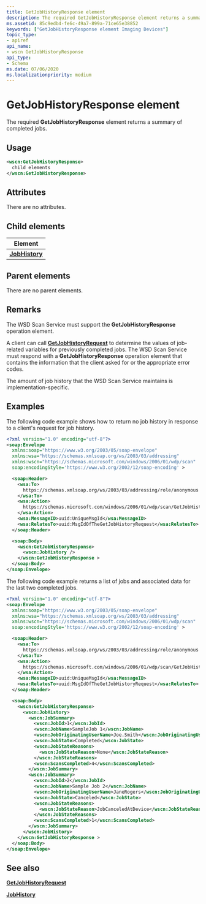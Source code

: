```yaml
---
title: GetJobHistoryResponse element
description: The required GetJobHistoryResponse element returns a summary of completed jobs.
ms.assetid: 85c9edb4-fe6c-49a7-899a-71ce65e38852
keywords: ["GetJobHistoryResponse element Imaging Devices"]
topic_type:
- apiref
api_name:
- wscn GetJobHistoryResponse
api_type:
- Schema
ms.date: 07/06/2020
ms.localizationpriority: medium
---
```


# GetJobHistoryResponse element

The required **GetJobHistoryResponse** element returns a summary of completed jobs.

## Usage

```xml
<wscn:GetJobHistoryResponse>
  child elements
</wscn:GetJobHistoryResponse>
```

## Attributes

There are no attributes.

## Child elements

| Element |
|--|
| [**JobHistory**](jobhistory.md) |

## Parent elements

There are no parent elements.

## Remarks

The WSD Scan Service must support the **GetJobHistoryResponse** operation element.

A client can call [**GetJobHistoryRequest**](getjobhistoryrequest.md) to determine the values of job-related variables for previously completed jobs. The WSD Scan Service must respond with a **GetJobHistoryResponse** operation element that contains the information that the client asked for or the appropriate error codes.

The amount of job history that the WSD Scan Service maintains is implementation-specific.

## Examples

The following code example shows how to return no job history in response to a client's request for job history.

```xml
<?xml version="1.0" encoding="utf-8"?>
<soap:Envelope
  xmlns:soap="https://www.w3.org/2003/05/soap-envelope"
  xmlns:wsa="https://schemas.xmlsoap.org/ws/2003/03/addressing"
  xmlns:wscn="https://schemas.microsoft.com/windows/2006/01/wdp/scan"
  soap:encodingStyle='https://www.w3.org/2002/12/soap-encoding' >

  <soap:Header>
    <wsa:To>
      https://schemas.xmlsoap.org/ws/2003/03/addressing/role/anonymous
    </wsa:To>
    <wsa:Action>
      https://schemas.microsoft.com/windows/2006/01/wdp/scan/GetJobHistory
    </wsa:Action>
    <wsa:MessageID>uuid:UniqueMsgId</wsa:MessageID>
    <wsa:RelatesTo>uuid:MsgIdOfTheGetJobHistoryRequest</wsa:RelatesTo>
  </soap:Header>

  <soap:Body>
    <wscn:GetJobHistoryResponse>
      <wscn:JobHistory />
    </wscn:GetJobHistoryResponse >
  </soap:Body>
</soap:Envelope>
```

The following code example returns a list of jobs and associated data for the last two completed jobs.

```xml
<?xml version="1.0" encoding="utf-8"?>
<soap:Envelope
  xmlns:soap="https://www.w3.org/2003/05/soap-envelope"
  xmlns:wsa="https://schemas.xmlsoap.org/ws/2003/03/addressing"
  xmlns:wscn="https://schemas.microsoft.com/windows/2006/01/wdp/scan"
  soap:encodingStyle='https://www.w3.org/2002/12/soap-encoding' >

  <soap:Header>
    <wsa:To>
      https://schemas.xmlsoap.org/ws/2003/03/addressing/role/anonymous
    </wsa:To>
    <wsa:Action>
      https://schemas.microsoft.com/windows/2006/01/wdp/scan/GetJobHistory
    </wsa:Action>
    <wsa:MessageID>uuid:UniqueMsgId</wsa:MessageID>
    <wsa:RelatesTo>uuid:MsgIdOfTheGetJobHistoryRequest</wsa:RelatesTo>
  </soap:Header>

  <soap:Body>
    <wscn:GetJobHistoryResponse>
      <wscn:JobHistory>
        <wscn:JobSummary>
          <wscn:JobId>1</wscn:JobId>
          <wscn:JobName>SampleJob 1</wscn:JobName>
          <wscn:JobOriginatingUserName>Joe.Smith</wscn:JobOriginatingUserName>
          <wscn:JobState>Completed</wscn:JobState>
          <wscn:JobStateReasons>
            <wscn:JobStateReason>None</wscn:JobStateReason>
          </wscn:JobStateReasons>
          <wscn:ScansCompleted>4</wscn:ScansCompleted>
        </wscn:JobSummary>
        <wscn:JobSummary>
          <wscn:JobId>2</wscn:JobId>
          <wscn:JobName>Sample Job 2</wscn:JobName>
          <wscn:JobOriginatingUserName>JaneRogers</wscn:JobOriginatingUserName>
          <wscn:JobState>Canceled</wscn:JobState>
          <wscn:JobStateReasons>
            <wscn:JobStateReason>JobCanceledAtDevice</wscn:JobStateReason>
          </wscn:JobStateReasons>
          <wscn:ScansCompleted>1</wscn:ScansCompleted>
        </wscn:JobSummary>
      </wscn:JobHistory>
    </wscn:GetJobHistoryResponse >
  </soap:Body>
</soap:Envelope>
```

## See also

[**GetJobHistoryRequest**](getjobhistoryrequest.md)

[**JobHistory**](jobhistory.md)
